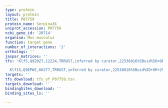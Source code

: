 ```yaml
---
type: protein
layout: protein
title: P07759
protein_name: Serpina3k
uniprot_accession: P07759
ncbi_gene_id: '20714'
organism: Mus musculus
function: target gene
number_of_interactions: '2'
orthologs: ''
jaspar_matrices: ''
tfs: 'Klf5,Q9Z0Z7,12224,TRRUST,inferred by curator,22538816%5Buid%5D+OR+29087512%5Buid%5D,Yes

  Klf15,Q9EPW2,66277,TRRUST,inferred by curator,22538816%5Buid%5D+OR+29087512%5Buid%5D,Yes'
targets: ''
tfs_download: tfs_of_P07759.tsv
targets_download: ''
bindingSites_download: ''
binding_sites_ls: ''

---
```

